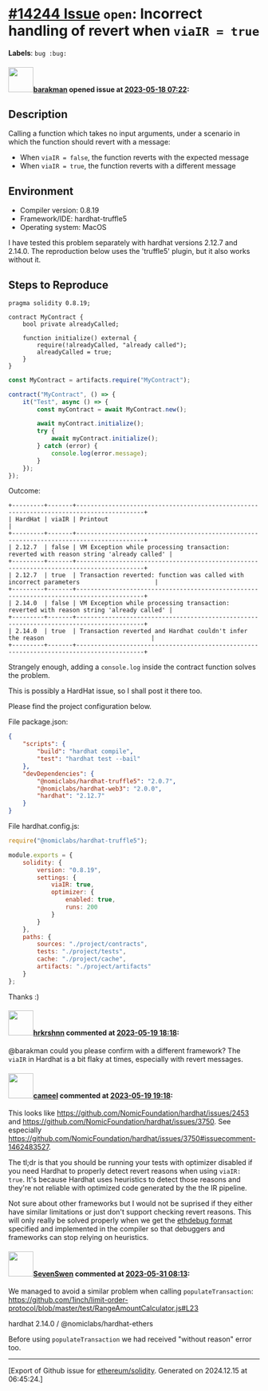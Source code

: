 # [\#14244 Issue](https://github.com/ethereum/solidity/issues/14244) `open`: Incorrect handling of revert when `viaIR = true`
**Labels**: `bug :bug:`


#### <img src="https://avatars.githubusercontent.com/u/7003246?v=4" width="50">[barakman](https://github.com/barakman) opened issue at [2023-05-18 07:22](https://github.com/ethereum/solidity/issues/14244):

## Description

Calling a function which takes no input arguments, under a scenario in which the function should revert with a message:
- When `viaIR = false`, the function reverts with the expected message
- When `viaIR = true`, the function reverts with a different message

## Environment

- Compiler version: 0.8.19
- Framework/IDE: hardhat-truffle5
- Operating system: MacOS

I have tested this problem separately with hardhat versions 2.12.7 and 2.14.0.
The reproduction below uses the 'truffle5' plugin, but it also works without it.

## Steps to Reproduce

```solidity
pragma solidity 0.8.19;

contract MyContract {
    bool private alreadyCalled;

    function initialize() external {
        require(!alreadyCalled, "already called");
        alreadyCalled = true;
    }
}
```

```javascript
const MyContract = artifacts.require("MyContract");

contract("MyContract", () => {
    it("Test", async () => {
        const myContract = await MyContract.new();

        await myContract.initialize();
        try {
            await myContract.initialize();
        } catch (error) {
            console.log(error.message);
        }
    });
});
```

Outcome:
```
+---------+-------+-----------------------------------------------------------------------------------------+
| HardHat | viaIR | Printout                                                                                |
+---------+-------+-----------------------------------------------------------------------------------------+
| 2.12.7  | false | VM Exception while processing transaction: reverted with reason string 'already called' |
+---------+-------+-----------------------------------------------------------------------------------------+
| 2.12.7  | true  | Transaction reverted: function was called with incorrect parameters                     |
+---------+-------+-----------------------------------------------------------------------------------------+
| 2.14.0  | false | VM Exception while processing transaction: reverted with reason string 'already called' |
+---------+-------+-----------------------------------------------------------------------------------------+
| 2.14.0  | true  | Transaction reverted and Hardhat couldn't infer the reason                              |
+---------+-------+-----------------------------------------------------------------------------------------+
```

Strangely enough, adding a `console.log` inside the contract function solves the problem.

This is possibly a HardHat issue, so I shall post it there too.

Please find the project configuration below.

File package.json:
```json
{
    "scripts": {
        "build": "hardhat compile",
        "test": "hardhat test --bail"
    },
    "devDependencies": {
        "@nomiclabs/hardhat-truffle5": "2.0.7",
        "@nomiclabs/hardhat-web3": "2.0.0",
        "hardhat": "2.12.7"
    }
}
```

File hardhat.config.js:
```javascript
require("@nomiclabs/hardhat-truffle5");

module.exports = {
    solidity: {
        version: "0.8.19",
        settings: {
            viaIR: true,
            optimizer: {
                enabled: true,
                runs: 200
            }
        }
    },
    paths: {
        sources: "./project/contracts",
        tests: "./project/tests",
        cache: "./project/cache",
        artifacts: "./project/artifacts"
    }
};
```

Thanks :)

#### <img src="https://avatars.githubusercontent.com/u/13174375?u=52d702cb6bec53b561afa293cf9cd53ef7a63924&v=4" width="50">[hrkrshnn](https://github.com/hrkrshnn) commented at [2023-05-19 18:18](https://github.com/ethereum/solidity/issues/14244#issuecomment-1555059891):

@barakman could you please confirm with a different framework? The `viaIR` in Hardhat is a bit flaky at times, especially with revert messages.

#### <img src="https://avatars.githubusercontent.com/u/137030?v=4" width="50">[cameel](https://github.com/cameel) commented at [2023-05-19 19:18](https://github.com/ethereum/solidity/issues/14244#issuecomment-1555125468):

This looks like https://github.com/NomicFoundation/hardhat/issues/2453 and https://github.com/NomicFoundation/hardhat/issues/3750. See especially https://github.com/NomicFoundation/hardhat/issues/3750#issuecomment-1462483527.

The tl;dr is that you should be running your tests with optimizer disabled if you need Hardhat to properly detect revert reasons when using `viaIR: true`. It's because Hardhat uses heuristics to detect those reasons and they're not reliable with optimized code generated by the the IR pipeline.

Not sure about other frameworks but I would not be suprised if they either have similar limitations or just don't support checking revert reasons. This will only really be solved properly when we get the [ethdebug format](https://github.com/ethdebug/format) specified and implemented in the compiler so that debuggers and frameworks can stop relying on heuristics.

#### <img src="https://avatars.githubusercontent.com/u/22360160?u=68428882948af7fc25e5b53147689b4c0843c831&v=4" width="50">[SevenSwen](https://github.com/SevenSwen) commented at [2023-05-31 08:13](https://github.com/ethereum/solidity/issues/14244#issuecomment-1569707826):

We managed to avoid a similar problem when calling `populateTransaction`: https://github.com/1inch/limit-order-protocol/blob/master/test/RangeAmountCalculator.js#L23

hardhat 2.14.0 / @nomiclabs/hardhat-ethers

Before using `populateTransaction` we had received "without reason" error too.


-------------------------------------------------------------------------------



[Export of Github issue for [ethereum/solidity](https://github.com/ethereum/solidity). Generated on 2024.12.15 at 06:45:24.]
